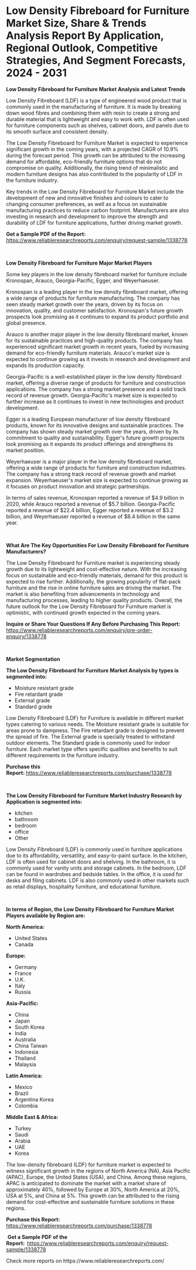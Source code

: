 <p><h1>Low Density Fibreboard for Furniture Market Size, Share & Trends Analysis Report By Application, Regional Outlook, Competitive Strategies, And Segment Forecasts, 2024 - 2031</h1></p><p><strong>Low Density Fibreboard for Furniture Market Analysis and Latest Trends</strong></p>
<p><p>Low Density Fibreboard (LDF) is a type of engineered wood product that is commonly used in the manufacturing of furniture. It is made by breaking down wood fibres and combining them with resin to create a strong and durable material that is lightweight and easy to work with. LDF is often used for furniture components such as shelves, cabinet doors, and panels due to its smooth surface and consistent density.</p><p>The Low Density Fibreboard for Furniture Market is expected to experience significant growth in the coming years, with a projected CAGR of 10.9% during the forecast period. This growth can be attributed to the increasing demand for affordable, eco-friendly furniture options that do not compromise on quality. Additionally, the rising trend of minimalistic and modern furniture designs has also contributed to the popularity of LDF in the furniture industry.</p><p>Key trends in the Low Density Fibreboard for Furniture Market include the development of new and innovative finishes and colours to cater to changing consumer preferences, as well as a focus on sustainable manufacturing practices to reduce carbon footprint. Manufacturers are also investing in research and development to improve the strength and durability of LDF for furniture applications, further driving market growth.</p></p>
<p><strong>Get a Sample PDF of the Report:&nbsp;</strong> <a href="https://www.reliableresearchreports.com/enquiry/request-sample/1338778">https://www.reliableresearchreports.com/enquiry/request-sample/1338778</a></p>
<p>&nbsp;</p>
<p><strong>Low Density Fibreboard for Furniture Major Market Players</strong></p>
<p><p>Some key players in the low density fibreboard market for furniture include Kronospan, Arauco, Georgia-Pacific, Egger, and Weyerhaeuser.</p><p>Kronospan is a leading player in the low density fibreboard market, offering a wide range of products for furniture manufacturing. The company has seen steady market growth over the years, driven by its focus on innovation, quality, and customer satisfaction. Kronospan's future growth prospects look promising as it continues to expand its product portfolio and global presence.</p><p>Arauco is another major player in the low density fibreboard market, known for its sustainable practices and high-quality products. The company has experienced significant market growth in recent years, fueled by increasing demand for eco-friendly furniture materials. Arauco's market size is expected to continue growing as it invests in research and development and expands its production capacity.</p><p>Georgia-Pacific is a well-established player in the low density fibreboard market, offering a diverse range of products for furniture and construction applications. The company has a strong market presence and a solid track record of revenue growth. Georgia-Pacific's market size is expected to further increase as it continues to invest in new technologies and product development.</p><p>Egger is a leading European manufacturer of low density fibreboard products, known for its innovative designs and sustainable practices. The company has shown steady market growth over the years, driven by its commitment to quality and sustainability. Egger's future growth prospects look promising as it expands its product offerings and strengthens its market position.</p><p>Weyerhaeuser is a major player in the low density fibreboard market, offering a wide range of products for furniture and construction industries. The company has a strong track record of revenue growth and market expansion. Weyerhaeuser's market size is expected to continue growing as it focuses on product innovation and strategic partnerships.</p><p>In terms of sales revenue, Kronospan reported a revenue of $4.9 billion in 2020, while Arauco reported a revenue of $5.7 billion. Georgia-Pacific reported a revenue of $22.4 billion, Egger reported a revenue of $3.2 billion, and Weyerhaeuser reported a revenue of $8.4 billion in the same year.</p></p>
<p>&nbsp;</p>
<p><strong>What Are The Key Opportunities For Low Density Fibreboard for Furniture Manufacturers?</strong></p>
<p><p>The Low Density Fibreboard for Furniture market is experiencing steady growth due to its lightweight and cost-effective nature. With the increasing focus on sustainable and eco-friendly materials, demand for this product is expected to rise further. Additionally, the growing popularity of flat-pack furniture and the rise in online furniture sales are driving the market. The market is also benefiting from advancements in technology and manufacturing processes, leading to higher quality products. Overall, the future outlook for the Low Density Fibreboard for Furniture market is optimistic, with continued growth expected in the coming years.</p></p>
<p><strong>Inquire or Share Your Questions If Any Before Purchasing This Report:</strong> <a href="https://www.reliableresearchreports.com/enquiry/pre-order-enquiry/1338778">https://www.reliableresearchreports.com/enquiry/pre-order-enquiry/1338778</a></p>
<p>&nbsp;</p>
<p><strong>Market Segmentation</strong></p>
<p><strong>The Low Density Fibreboard for Furniture Market Analysis by types is segmented into:</strong></p>
<p><ul><li>Moisture resistant grade</li><li>Fire retardant grade</li><li>External grade</li><li>Standard grade</li></ul></p>
<p><p>Low Density Fibreboard (LDF) for Furniture is available in different market types catering to various needs. The Moisture resistant grade is suitable for areas prone to dampness. The Fire retardant grade is designed to prevent the spread of fire. The External grade is specially treated to withstand outdoor elements. The Standard grade is commonly used for indoor furniture. Each market type offers specific qualities and benefits to suit different requirements in the furniture industry.</p></p>
<p><strong>Purchase this Report:&nbsp;</strong><a href="https://www.reliableresearchreports.com/purchase/1338778">https://www.reliableresearchreports.com/purchase/1338778</a></p>
<p>&nbsp;</p>
<p><strong>The Low Density Fibreboard for Furniture Market Industry Research by Application is segmented into:</strong></p>
<p><ul><li>kitchen</li><li>bathroom</li><li>bedroom</li><li>office</li><li>Other</li></ul></p>
<p><p>Low Density Fibreboard (LDF) is commonly used in furniture applications due to its affordability, versatility, and easy-to-paint surface. In the kitchen, LDF is often used for cabinet doors and shelving. In the bathroom, it is commonly used for vanity units and storage cabinets. In the bedroom, LDF can be found in wardrobes and bedside tables. In the office, it is used for desks and filing cabinets. LDF is also commonly used in other markets such as retail displays, hospitality furniture, and educational furniture.</p></p>
<p>&nbsp;</p>
<p><strong>In terms of Region, the Low Density Fibreboard for Furniture Market Players available by Region are:</strong></p>
<p>
    <p> <strong> North America: </strong>
        <ul>
            <li>United States</li>
            <li>Canada</li>
        </ul>
        </p> 
    <p> <strong> Europe: </strong>
        <ul>
            <li>Germany</li>
            <li>France</li>
            <li>U.K.</li>
            <li>Italy</li>
            <li>Russia</li>
        </ul>
        </p> 
    <p> <strong> Asia-Pacific: </strong>
        <ul>
            <li>China</li>
            <li>Japan</li>
            <li>South Korea</li>
            <li>India</li>
            <li>Australia</li>
            <li>China Taiwan</li>
            <li>Indonesia</li>
            <li>Thailand</li>
            <li>Malaysia</li>
        </ul>
        </p> 
    <p> <strong> Latin America: </strong>
        <ul>
            <li>Mexico</li>
            <li>Brazil</li>
            <li>Argentina Korea</li>
            <li>Colombia</li>
        </ul>
        </p> 
    <p> <strong> Middle East & Africa: </strong>
        <ul>
            <li>Turkey</li>
            <li>Saudi</li>
            <li>Arabia</li>
            <li>UAE</li>
            <li>Korea</li>
        </ul>
    </p>
    </p>
<p><p>The low-density fibreboard (LDF) for furniture market is expected to witness significant growth in the regions of North America (NA), Asia Pacific (APAC), Europe, the United States (USA), and China. Among these regions, APAC is anticipated to dominate the market with a market share of approximately 40%, followed by Europe at 30%, North America at 20%, USA at 5%, and China at 5%. This growth can be attributed to the rising demand for cost-effective and sustainable furniture solutions in these regions.</p></p>
<p><strong>Purchase this Report: </strong><a href="https://www.reliableresearchreports.com/purchase/1338778">https://www.reliableresearchreports.com/purchase/1338778</a></p>
<p>&nbsp;<strong>Get a Sample PDF of the Report:&nbsp;&nbsp;</strong><a href="https://www.reliableresearchreports.com/enquiry/request-sample/1338778">https://www.reliableresearchreports.com/enquiry/request-sample/1338778</a></p>
<p><strong></strong></p>
<p>Check more reports on https://www.reliableresearchreports.com/</p>